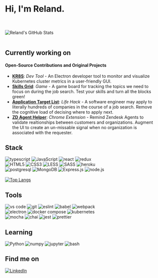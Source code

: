 # Hi, I'm Reland.
<br><br>
![Reland's GitHub Stats](https://github-readme-stats.vercel.app/api?username=relandboyle&include_all_commits=true&count_private=true&show_icons=true&theme=tokyonight&hide=issues,contribs)
<br><br>
## Currently working on
#### Open-Source Contributions and Original Projects
- [**KR8S**](https://github.com/open-source-labs/kr8s): *Dev Tool* - An Electron developer tool to monitor and visualize Kubernetes cluster metrics in a user-friendly GUI.
- [**Skills Grid**](https://github.com/relandboyle/interview-skills-grid): *Game* - A game board for tracking the topics we need to focus on during the job search. Test your skills and turn all the blocks green!
- [**Application Target List**](https://github.com/relandboyle/application-list-generator): *Life Hack* - A software engineer may apply to literally hundreds of companies in the course of a job search. Remove the cognitive load of decising where to apply next.
- [**ZD Agent Helper**](https://github.com/relandboyle/ZD-Agent-Helper): *Chrome Extension* - Remind Zendesk Agents to validate realtionships between customers and organizations. Augment the UI to create an un-missable signal when no organization is associated with the requester.

## Stack

![typescript](https://img.shields.io/badge/TypeScript-007ACC?style=for-the-badge&logo=typescript&logoColor=white)
![JavaScript](https://img.shields.io/badge/JavaScript_ES12-F7DF1E?style=for-the-badge&logo=javascript&logoColor=black)
![react](https://img.shields.io/badge/React-20232A?style=for-the-badge&logo=react&logoColor=61DAFB)
![redux](https://img.shields.io/badge/Redux-593D88?style=for-the-badge&logo=redux&logoColor=white)
\
![HTML5](https://img.shields.io/badge/HTML5-E34F26?style=for-the-badge&logo=html5&logoColor=white)
![CSS3](https://img.shields.io/badge/CSS3-1572B6?style=for-the-badge&logo=css3&logoColor=white)
![LESS](https://img.shields.io/badge/Less-004daa?style=for-the-badge&logo=csswizardry&logoColor=white)
![SASS](https://img.shields.io/badge/Sass-CC6699?style=for-the-badge&logo=sass&logoColor=white)
![heroku](https://img.shields.io/badge/Heroku-430098?style=for-the-badge&logo=heroku&logoColor=white)
\
![postgresql](https://img.shields.io/badge/PostgreSQL-316192?style=for-the-badge&logo=postgresql&logoColor=white)
![MongoDB](https://img.shields.io/badge/MongoDB-4EA94B?style=for-the-badge&logo=mongodb&logoColor=white)
![Express.js](https://img.shields.io/badge/Express.js-404D59?style=for-the-badge&logo=express&logoColor=white)
![node.js](https://img.shields.io/badge/Node.js-43853D?style=for-the-badge&logo=node.js&logoColor=white)
\
\
[![Top Langs](https://github-readme-stats.vercel.app/api/top-langs/?username=relandboyle&layout=compact&langs_count=10&theme=tokyonight)](https://github.com/relandboyle/)

## Tools

![vs code](https://img.shields.io/badge/VSCode-007acc?style=for-the-badge&logo=visual-studio-code&logoColor=white)
![git](https://img.shields.io/badge/Git-F05032?style=for-the-badge&logo=Git&logoColor=white)
![eslint](https://img.shields.io/badge/ESLint-4B32C3?style=for-the-badge&logo=Eslint&logoColor=white)
![babel](https://img.shields.io/badge/Babel-F9DC3E?style=for-the-badge&logo=babel&logoColor=white)
![webpack](https://img.shields.io/badge/Webpack-8DD6F9?style=for-the-badge&logo=Webpack&logoColor=white)
\
![electron](https://img.shields.io/badge/Electron-47848F?style=for-the-badge&logo=electron&logoColor=white)
![docker compose](https://img.shields.io/badge/Docker_Compose-2496ED?style=for-the-badge&logo=docker&logoColor=white)
![kubernetes](https://img.shields.io/badge/kubernetes-326CE5?style=for-the-badge&logo=kubernetes&logoColor=white)
\
![mocha](https://img.shields.io/badge/Mocha-8D6748?style=for-the-badge&logo=Mocha&logoColor=white)
![chai](https://img.shields.io/badge/Chai-A30701?style=for-the-badge&logo=Chai&logoColor=white)
![jest](https://img.shields.io/badge/Jest-C21325?style=for-the-badge&logo=Jest&logoColor=white)
![prettier](https://img.shields.io/badge/Prettier-F7B93E?style=for-the-badge&logo=prettier&logoColor=white)

## Learning

![Python](https://img.shields.io/badge/Python-F37626?style=for-the-badge&logo=python&logoColor=white)
![numpy](https://img.shields.io/badge/Numpy-013243?style=for-the-badge&logo=numpy&logoColor=white)
![jupyter](https://img.shields.io/badge/Jupyter-F37626?style=for-the-badge&logo=jupyter&logoColor=white)
![bash](https://img.shields.io/badge/BASH-4EAA25?style=for-the-badge&logo=gnubash&logoColor=white)

## Find me on

[![LinkedIn](https://img.shields.io/badge/LinkedIn-0077B5?style=for-the-badge&logo=linkedin&logoColor=white)](https://linkedin.com/in/relandboyle)
